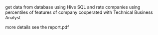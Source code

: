 get data from database using Hive SQL and rate companies using percentiles of features of company cooperated with Technical Business Analyst

more details see the report.pdf
